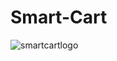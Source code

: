 ﻿# Smart-Cart
![smartcartlogo](https://github.com/user-attachments/assets/fa21ef27-e3a9-4b5c-baae-a38b4eead4b0)

